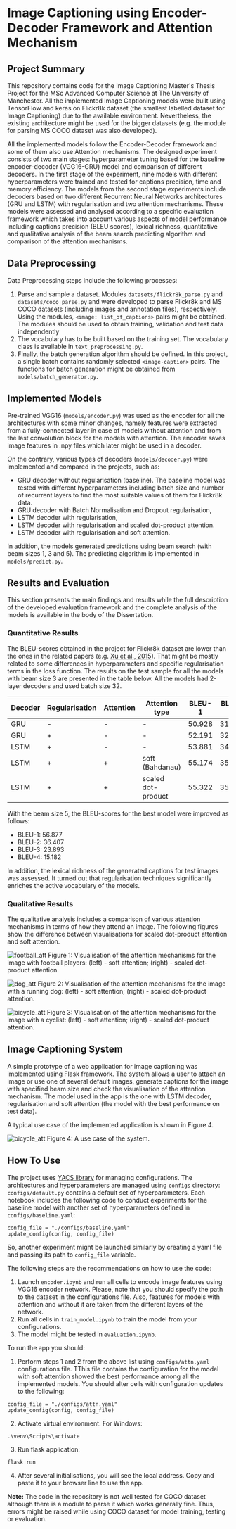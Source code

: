 # Image Captioning using Encoder-Decoder Framework and Attention Mechanism
## Project Summary
This repository contains code for the Image Captioning Master's Thesis Project for the MSc Advanced Computer Science at The University of Manchester. All the implemented Image Captioning models were built using TensorFlow and keras on Flickr8k dataset (the smallest labelled dataset for Image Captioning) due to the available environment. Nevertheless, the existing architecture might be used for the bigger datasets (e.g. the module for parsing MS COCO dataset was also developed). 

All the implemented models follow the Encoder-Decoder framework and some of them also use Attention mechanisms. The designed experiment consists of two main stages: hyperparameter tuning based for the baseline encoder-decoder (VGG16-GRU) model and comparison of different decoders. In the first stage of the experiment, nine models with different hyperparameters were trained and tested for captions precision, time and memory efficiency. The models from the second stage experiments include decoders based on two different Recurrent Neural Networks architectures (GRU and LSTM) with regularisation and two attention mechanisms. These models were assessed and analysed according to a specific evaluation framework which takes into account various aspects of model performance including captions precision (BLEU scores), lexical richness, quantitative and qualitative analysis of the beam search predicting algorithm and comparison of the attention mechanisms.

## Data Preprocessing
Data Preprocessing steps include the following processes:
1. Parse and sample a dataset. Modules ```datasets/flickr8k_parse.py``` and ```datasets/coco_parse.py``` and were developed to parse Flickr8k and MS COCO datasets (including images and annotation files), respectively. Using the modules, ```<image: list_of_captions>``` pairs might be obtained. The modules should be used to obtain training, validation and test data independently 
2. The vocabulary has to be built based on the training set. The vocabulary class is available in ```text_preprocessing.py```.
3. Finally, the batch generation algorithm should be defined. In this project, a single batch contains randomly selected ```<image-caption>``` pairs. The functions for batch generation might be obtained from ```models/batch_generator.py```.

## Implemented Models
Pre-trained VGG16 (```models/encoder.py```) was used as the encoder for all the architectures with some minor changes, namely features were extracted from a fully-connected layer in case of models without attention and from the last convolution block for the models with attention. The encoder saves image features in .npy files which later might be used in a decoder.

On the contrary, various types of decoders (```models/decoder.py```) were implemented and compared in the projects, such as:
* GRU decoder without regularisation (baseline). The baseline model was tested with different hyperparameters including batch size and number of recurrent layers to find the most suitable values of them for Flickr8k data.
* GRU decoder with Batch Normalisation and Dropout regularisation,
* LSTM decoder with regularisation,
* LSTM decoder with regularisation and scaled dot-product attention.
* LSTM decoder with regularisation and soft attention.

In addition, the models generated predictions using beam search (with beam sizes 1, 3 and 5). The predicting algorithm is implemented in ```models/predict.py```.

## Results and Evaluation
This section presents the main findings and results while the full description of the developed evaluation framework and the complete analysis of the models is available in the body of the Dissertation.

### Quantitative Results
The BLEU-scores obtained in the project for Flickr8k dataset are lower than the ones in the related papers (e.g. [Xu et al., 2015](https://arxiv.org/pdf/1502.03044.pdf)). That might be mostly related to some differences in hyperparameters and specific regularisation terms in the loss function. The results on the test sample for all the models with beam size 3 are presented in the table below. All the models had 2-layer decoders and used batch size 32.

| Decoder | Regularisation | Attention | Attention type     | BLEU-1 | BLEU-2 | BLEU-3 | BLEU-4 |
|---------|----------------|-----------|--------------------|--------|--------|--------|--------|
| GRU     | -              | -         | -                  | 50.928 | 31.141 | 19.375 | 12.423 |
| GRU     | +              | -         | -                  | 52.191 | 32.815 | 20.66  | 12.618 |
| LSTM    | +              | -         | -                  | 53.881 | 34.339 | 21.973 | 14.05  |
| LSTM    | +              | +         | soft (Bahdanau)    | 55.174 | 35.941 | 23.557 | 15.013 |
| LSTM    | +              | +         | scaled dot-product | 55.322 | 35.757 | 22.946 | 14.32  |

With the beam size 5, the BLEU-scores for the best model were improved as follows:
* BLEU-1: 56.877
* BLEU-2: 36.407
* BLEU-3: 23.893
* BLEU-4: 15.182

In addition, the lexical richness of the generated captions for test images was assessed. It turned out that regularisation techniques significantly enriches the active vocabulary of the models.

### Qualitative Results
The qualitative analysis includes a comparison of various attention mechanisms in terms of how they attend an image. The following figures show the difference between visualisations for scaled dot-product attention and soft attention.

![football_att](/figures/football_att.png)
Figure 1: Visualisation of the attention mechanisms for the image with football players: (left) - soft attention; (right) - scaled dot-product attention.

![dog_att](/figures/brown_dog_att.png)
Figure 2: Visualisation of the attention mechanisms for the image with a running dog: (left) - soft attention; (right) - scaled dot-product attention.

![bicycle_att](/figures/bicycle_att.png)
Figure 3: Visualisation of the attention mechanisms for the image with a cyclist: (left) - soft attention; (right) - scaled dot-product attention.

## Image Captioning System
A simple prototype of a web application for image captioning was implemented using Flask framework. The system allows a user to attach an image or use one of several default images, generate captions for the image with specified beam size and check the visualisation of the attention mechanism. The model used in the app is the one with LSTM decoder, regularisation and soft attention (the model with the best performance on test data).

A typical use case of the implemented application is shown in Figure 4.

![bicycle_att](/figures/use_case1.png)
Figure 4: A use case of the system.

## How To Use
The project uses [YACS library](https://github.com/rbgirshick/yacs) for managing configurations. The architectures and hyperparameters are managed using ```configs``` directory: ```configs/default.py``` contains a default set of hyperparameters. Each notebook includes the following code to conduct experiments for the baseline model with another set of hyperparameters defined in ```configs/baseline.yaml```:
```
config_file = "./configs/baseline.yaml"
update_config(config, config_file)
```
So, another experiment might be launched similarly by creating a yaml file and passing its path to ```config_file``` variable.

The following steps are the recommendations on how to use the code:
1. Launch ```encoder.ipynb``` and run all cells to encode image features using VGG16 encoder network. Please, note that you should specify the path to the dataset in the configurations file. Also, features for models with attention and without it are taken from the different layers of the network.
2. Run all cells in ```train_model.ipynb``` to train the model from your configurations.
3. The model might be tested in ```evaluation.ipynb```.

To run the app you should:
1. Perform steps 1 and 2 from the above list using ```configs/attn.yaml``` configurations file. TThis file contains the configuration for the model with soft attention showed the best performance among all the implemented models. You should alter cells with configuration updates to the following:
```
config_file = "./configs/attn.yaml"
update_config(config, config_file)
```
2. Activate virtual environment. For Windows:
```
.\venv\Scripts\activate
```
3. Run flask application:
```
flask run
```
4. After several initialisations, you will see the local address. Copy and paste it to your browser line to use the app.

**Note:** The code in the repository is not well tested for COCO dataset although there is a module to parse it which works generally fine. Thus, errors might be raised while using COCO dataset for model training, testing or evaluation.
